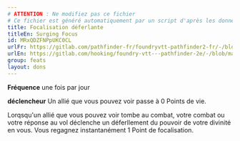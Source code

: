 ```yaml
---
# ATTENTION : Ne modifiez pas ce fichier
# Ce fichier est généré automatiquement par un script d'après les données du module Foundry VTT officiel et de sa traduction
title: Focalisation déferlante
titleEn: Surging Focus
id: MRxQDZFNPpUKC0CL
urlFr: https://gitlab.com/pathfinder-fr/foundryvtt-pathfinder2-fr/-/blob/master/data/feats/MRxQDZFNPpUKC0CL.htm
urlEn: https://gitlab.com/hooking/foundry-vtt---pathfinder-2e/-/blob/master/packs/data/feats.db/surging-focus.json
group: feats
layout: dons
---
```

**Fréquence** une fois par jour

**déclencheur** Un allié que vous pouvez voir passe à 0 Points de vie.

Lorqsqu'un allié que vous pouvez voir tombe au combat, votre combat ou votre réponse au vol déclenche un déferllement du pouvoir de votre divinité en vous. Vous regagnez instantanément 1 Point de focalisation.



